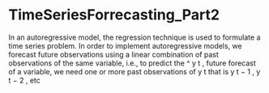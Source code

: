 # TimeSeriesForrecasting_Part2

In an autoregressive model, the regression technique is used to formulate a time series problem. In order to implement autoregressive models, we forecast future observations using a linear combination of past observations of the same variable, i.e., to predict the 
^
y
t
, future forecast of a variable, we need one or more past observations of 
y
t
 that is 
y
t
−
1
, 
y
t
−
2
, etc
